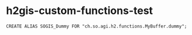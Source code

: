 # h2gis-custom-functions-test

```
CREATE ALIAS SOGIS_Dummy FOR "ch.so.agi.h2.functions.MyBuffer.dummy";
```
